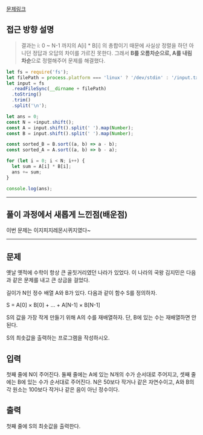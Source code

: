 [문제링크](https://www.acmicpc.net/problem/1026)

## 접근 방향 설명

> 결과는 i: 0 ~ N-1 까지의 A[i] * B[i] 의 총합이기 때문에 사실상 정렬을 하던 아니던 정답과 오답의 차이를 가르진 못한다.
그래서 **B를 오름차순으로, A를 내림차순**으로 정렬해주어 문제를 해결했다.

```js
let fs = require('fs');
let filePath = process.platform === 'linux' ? '/dev/stdin' : '/input.txt';
let input = fs
  .readFileSync(__dirname + filePath)
  .toString()
  .trim()
  .split('\n');

let ans = 0;
const N = +input.shift();
const A = input.shift().split(' ').map(Number);
const B = input.shift().split(' ').map(Number);

const sorted_B = B.sort((a, b) => a - b);
const sorted_A = A.sort((a, b) => b - a);

for (let i = 0; i < N; i++) {
  let sum = A[i] * B[i];
  ans += sum;
}

console.log(ans);
```

---

## 풀이 과정에서 새롭게 느낀점(배운점)

이번 문제는 이지피지레몬시퀴지였다~ 

---

## 문제
옛날 옛적에 수학이 항상 큰 골칫거리였던 나라가 있었다. 이 나라의 국왕 김지민은 다음과 같은 문제를 내고 큰 상금을 걸었다.

길이가 N인 정수 배열 A와 B가 있다. 다음과 같이 함수 S를 정의하자.

S = A[0] × B[0] + ... + A[N-1] × B[N-1]

S의 값을 가장 작게 만들기 위해 A의 수를 재배열하자. 단, B에 있는 수는 재배열하면 안 된다.

S의 최솟값을 출력하는 프로그램을 작성하시오.

## 입력
첫째 줄에 N이 주어진다. 둘째 줄에는 A에 있는 N개의 수가 순서대로 주어지고, 셋째 줄에는 B에 있는 수가 순서대로 주어진다. N은 50보다 작거나 같은 자연수이고, A와 B의 각 원소는 100보다 작거나 같은 음이 아닌 정수이다.

## 출력
첫째 줄에 S의 최솟값을 출력한다.